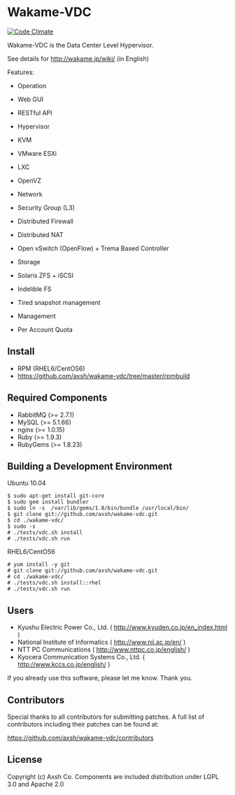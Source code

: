 Wakame-VDC
==========

[![Code Climate](https://codeclimate.com/github/axsh/wakame-vdc.png)](https://codeclimate.com/github/axsh/wakame-vdc)

Wakame-VDC is the Data Center Level Hypervisor.

See details for http://wakame.jp/wiki/ (in English)

Features:

* Operation
 * Web GUI
 * RESTful API

* Hypervisor
 * KVM
 * VMware ESXi
 * LXC
 * OpenVZ

* Network
 * Security Group (L3)
 * Distributed Firewall
 * Distributed NAT
 * Open vSwitch (OpenFlow) + Trema Based Controller

* Storage
 * Solaris ZFS + iSCSI
 * Indelible FS
 * Tired snapshot management

* Management
 * Per Account Quota

Install
-------

* RPM (RHEL6/CentOS6)
 * https://github.com/axsh/wakame-vdc/tree/master/rpmbuild

Required Components
--------------------

* RabbitMQ (>= 2.7.1)
* MySQL (>= 5.1.66)
* nginx (>= 1.0.15)
* Ruby (>= 1.9.3)
* RubyGems (>= 1.8.23)


Building a Development Environment
----------------------------------

Ubuntu 10.04

    $ sudo apt-get install git-core
    $ sudo gem install bundler
    $ sudo ln -s  /var/lib/gems/1.8/bin/bundle /usr/local/bin/
    $ git clone git://github.com/axsh/wakame-vdc.git
    $ cd ./wakame-vdc/
    $ sudo -s
    # ./tests/vdc.sh install
    # ./tests/vdc.sh run

RHEL6/CentOS6

    # yum install -y git
    # git clone git://github.com/axsh/wakame-vdc.git
    # cd ./wakame-vdc/
    # ./tests/vdc.sh install::rhel
    # ./tests/vdc.sh run

Users
-----

* Kyushu Electric Power Co., Ltd. ( http://www.kyuden.co.jp/en_index.html )
* National Institute of Informatics ( http://www.nii.ac.jp/en/ )
* NTT PC Communications ( http://www.nttpc.co.jp/english/ )
* Kyocera Communication Systems Co., Ltd. ( http://www.kccs.co.jp/english/ )

If you already use this software, please let me know. Thank you.

Contributors
------------

Special thanks to all contributors for submitting patches. A full list
of contributors including their patches can be found at:

https://github.com/axsh/wakame-vdc/contributors

License
---------

Copyright (c) Axsh Co.
Components are included distribution under LGPL 3.0 and Apache 2.0
